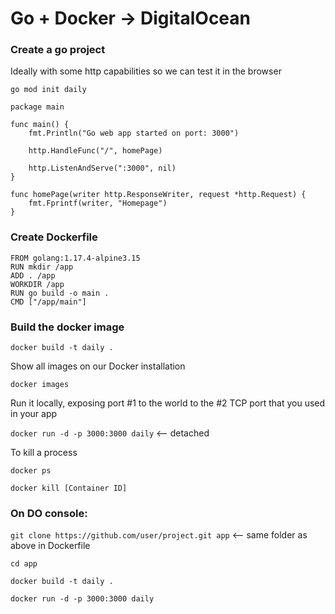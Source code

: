 # Go + Docker -> DigitalOcean

### Create a go project
Ideally with some http capabilities so we can test it in the browser

`go mod init daily`

```
package main

func main() {
	fmt.Println("Go web app started on port: 3000")

	http.HandleFunc("/", homePage)

	http.ListenAndServe(":3000", nil)
}

func homePage(writer http.ResponseWriter, request *http.Request) {
	fmt.Fprintf(writer, "Homepage")
}
```


### Create Dockerfile

```
FROM golang:1.17.4-alpine3.15
RUN mkdir /app
ADD . /app
WORKDIR /app
RUN go build -o main .
CMD ["/app/main"]
```

### Build the docker image
`docker build -t daily .`

Show all images on our Docker installation

`docker images`

Run it locally, exposing port #1 to the world to the #2 TCP port that you used in your app

`docker run -d -p 3000:3000 daily`  <-- detached

To kill a process

`docker ps`

`docker kill [Container ID]`

### On DO console:
`git clone https://github.com/user/project.git app`       <-- same folder as above in Dockerfile

`cd app`

`docker build -t daily .`

`docker run -d -p 3000:3000 daily`
